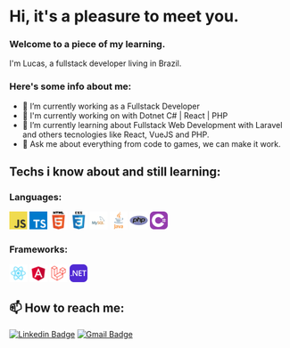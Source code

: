 <!--
**Lucas-GES/Lucas-GES** is a ✨ _special_ ✨ repository because its `README.md` (this file) appears on your GitHub profile.

Here are some ideas to get you started: -->
# Hi, it's a pleasure to meet you.

### Welcome to a piece of my learning.
I'm Lucas, a fullstack developer living in Brazil.

### Here's some info about me:
- 🔭 I’m currently working as a Fullstack Developer
- 📌 I'm currently working on with Dotnet C# | React | PHP
- 🌱 I’m currently learning about Fullstack Web Development with Laravel and others tecnologies like React, VueJS and PHP.
- 💬 Ask me about everything from code to games, we can make it work.

## Techs i know about and still learning:

### Languages:
<code><img height="32" src="https://raw.githubusercontent.com/github/explore/80688e429a7d4ef2fca1e82350fe8e3517d3494d/topics/javascript/javascript.png" alt="Javascript"/></code>
<code><img height="32" src="https://raw.githubusercontent.com/github/explore/80688e429a7d4ef2fca1e82350fe8e3517d3494d/topics/typescript/typescript.png" alt="Typescript"/></code>
<code><img height="32" src="https://raw.githubusercontent.com/github/explore/80688e429a7d4ef2fca1e82350fe8e3517d3494d/topics/html/html.png" alt="HTML5"/></code>
<code><img height="32" src="https://raw.githubusercontent.com/github/explore/80688e429a7d4ef2fca1e82350fe8e3517d3494d/topics/css/css.png" alt="CSS"/></code>
<code><img height="32" src="https://raw.githubusercontent.com/github/explore/80688e429a7d4ef2fca1e82350fe8e3517d3494d/topics/mysql/mysql.png" alt="MySQL"/></code>
<code><img height="32" src="https://raw.githubusercontent.com/github/explore/80688e429a7d4ef2fca1e82350fe8e3517d3494d/topics/java/java.png" alt="Java"/></code>
<code><img height="32" src="https://raw.githubusercontent.com/github/explore/80688e429a7d4ef2fca1e82350fe8e3517d3494d/topics/php/php.png" alt="PHP"/></code>
<code><img height="32" src="./icons/CS.svg" alt="C#"/></code>


### Frameworks:
<code><img height="32" src="https://raw.githubusercontent.com/github/explore/80688e429a7d4ef2fca1e82350fe8e3517d3494d/topics/react/react.png" alt="React"/></code>
<code><img height="32" src="https://raw.githubusercontent.com/github/explore/80688e429a7d4ef2fca1e82350fe8e3517d3494d/topics/angular/angular.png" alt="Angular"/></code>
<code><img height="32" src="https://raw.githubusercontent.com/github/explore/80688e429a7d4ef2fca1e82350fe8e3517d3494d/topics/laravel/laravel.png" alt="Laravel"></code>
<code><img height="32" src="./icons/DotNet.svg" alt="DotNet"/></code>

## 📫 How to reach me:

[![Linkedin Badge](https://img.shields.io/badge/-LinkedIn-blue?style=flat-square&logo=Linkedin&logoColor=white)](https://www.linkedin.com/in/lucas-gabriel-do-espirito-santo-972517201/)
[![Gmail Badge](https://img.shields.io/badge/-Gmail-c14438?style=flat-square&logo=Gmail&logoColor=white)](mailto:lucas.espiritosanto@edu.unifil.br)
